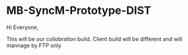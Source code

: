 MB-SyncM-Prototype-DIST
=======================

Hi Everyone,

This will be our collobration build. Client build will be different and will mannage by FTP only 

